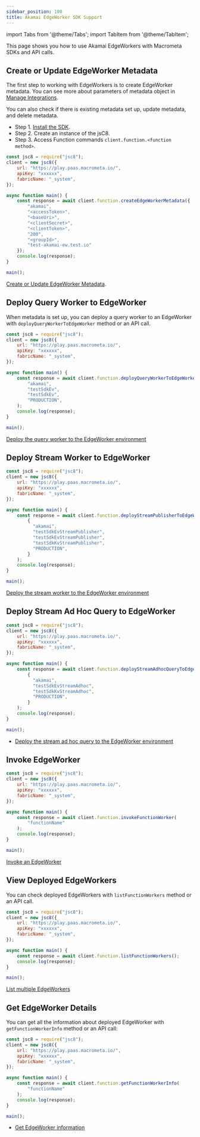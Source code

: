 ```yaml
---
sidebar_position: 100
title: Akamai EdgeWorker SDK Support
---
```

import Tabs from '@theme/Tabs';
import TabItem from '@theme/TabItem';

This page shows you how to use Akamai EdgeWorkers with Macrometa SDKs and API calls.

## Create or Update EdgeWorker Metadata

The first step to working with EdgeWorkers is to create EdgeWorker metadata. You can see more about parameters of metadata object in [Manage Integrations](../../docs/akamai/manage-integrations.md).

You can also check if there is existing metadata set up, update metadata, and delete metadata.

<Tabs groupId="modify-single">
<TabItem value="javascript" label=" JavaScript SDK">

- Step 1. [Install the SDK](../../docs/developer-hub/sdks/install-sdks.md).
- Step 2. Create an instance of the jsC8.
- Step 3. Access Function commands `client.function.<function method>`.

```js
const jsc8 = require("jsc8");
client = new jsc8({
    url: "https://play.paas.macrometa.io/",
    apiKey: "xxxxxx",
    fabricName: "_system",
});

async function main() {
    const response = await client.function.createEdgeWorkerMetadata({
        "akamai",
        "<accessToken>",
        "<baseUri>",
        "<clientSecret>",
        "<clientToken>",
        "200",
        "<groupId>",
        "test-akamai-ew.test.io"
    });
    console.log(response);
}

main();
```

</TabItem>
<TabItem value="api" label="REST API">

[Create or Update EdgeWorker Metadata](https://www.macrometa.com/docs/api#/operations/UpdateFunctionWorkerMetadata).

</TabItem>
</Tabs>

## Deploy Query Worker to EdgeWorker

When metadata is set up, you can deploy a query worker to an EdgeWorker with `deployQueryWorkerToEdgeWorker` method or an API call.

<Tabs groupId="modify-single">
<TabItem value="javascript" label=" JavaScript SDK">

```js
const jsc8 = require("jsc8");
client = new jsc8({
    url: "https://play.paas.macrometa.io/",
    apiKey: "xxxxxx",
    fabricName: "_system",
});

async function main() {
    const response = await client.function.deployQueryWorkerToEdgeWorker(
        "akamai",
        "testSdkEv",
        "testSdkEv",
        "PRODUCTION",
    );
    console.log(response);
}

main();
```

</TabItem>
<TabItem value="api" label="REST API">

[Deploy the query worker to the EdgeWorker environment](https://www.macrometa.com/docs/api#/operations/GenerateFunctionWorkerFromQueryWorker)

</TabItem>
</Tabs>

## Deploy Stream Worker to EdgeWorker

<Tabs groupId="modify-single">
<TabItem value="javascript" label=" JavaScript SDK">

```js
const jsc8 = require("jsc8");
client = new jsc8({
    url: "https://play.paas.macrometa.io/",
    apiKey: "xxxxxx",
    fabricName: "_system",
});

async function main() {
    const response = await client.function.deployStreamPublisherToEdgeWorker(
        {
          "akamai",
          "testSdkEvStreamPublisher",
          "testSdkEvStreamPublisher",
          "testSdkKvStreamPublisher",
          "PRODUCTION",
        }
    );
    console.log(response);
}

main();
```

</TabItem>
<TabItem value="api" label="REST API">

[Deploy the stream worker to the EdgeWorker environment](https://www.macrometa.com/docs/api#/operations/GenerateFunctionWorkerFromStreamPublisher)

</TabItem>
</Tabs>

## Deploy Stream Ad Hoc Query to EdgeWorker

<Tabs groupId="modify-single">
<TabItem value="javascript" label=" JavaScript SDK">

```js
const jsc8 = require("jsc8");
client = new jsc8({
    url: "https://play.paas.macrometa.io/",
    apiKey: "xxxxxx",
    fabricName: "_system",
});

async function main() {
    const response = await client.function.deployStreamAdhocQueryToEdgeWorker(
        {
          "akamai",
          "testSdkEvStreamAdhoc",
          "testSdkKvStreamAdhoc",
          "PRODUCTION",
        }
    );
    console.log(response);
}

main();
```

</TabItem>
<TabItem value="api" label="REST API">

- [Deploy the stream ad hoc query to the EdgeWorker environment](https://www.macrometa.com/docs/api#/operations/GenerateFunctionWorkerFromStreamQuery)

</TabItem>
</Tabs>

## Invoke EdgeWorker

<Tabs groupId="modify-single">
<TabItem value="javascript" label=" JavaScript SDK">

```js
const jsc8 = require("jsc8");
client = new jsc8({
    url: "https://play.paas.macrometa.io/",
    apiKey: "xxxxxx",
    fabricName: "_system",
});

async function main() {
    const response = await client.function.invokeFunctionWorker(
        "functionName"
    );
    console.log(response);
}

main();
```

</TabItem>
<TabItem value="api" label="REST API">

[Invoke an EdgeWorker](https://www.macrometa.com/docs/api#/operations/InvokeFunctionWorkerByFunctionName)

</TabItem>
</Tabs>

## View Deployed EdgeWorkers

You can check deployed EdgeWorkers with `listFunctionWorkers` method or an API call.

<Tabs groupId="modify-single">
<TabItem value="javascript" label=" JavaScript SDK">

```js
const jsc8 = require("jsc8");
client = new jsc8({
    url: "https://play.paas.macrometa.io/",
    apiKey: "xxxxxx",
    fabricName: "_system",
});

async function main() {
    const response = await client.function.listFunctionWorkers();
    console.log(response);
}

main();
```

</TabItem>
<TabItem value="api" label="REST API">

[List multiple EdgeWorkers](https://www.macrometa.com/docs/api#/operations/ListAllFunctionWorkerByType)

</TabItem>
</Tabs>

## Get EdgeWorker Details

You can get all the information about deployed EdgeWorker with `getFunctionWorkerInfo` method or an API call:

<Tabs groupId="modify-single">
<TabItem value="javascript" label=" JavaScript SDK">

```js
const jsc8 = require("jsc8");
client = new jsc8({
    url: "https://play.paas.macrometa.io/",
    apiKey: "xxxxxx",
    fabricName: "_system",
});

async function main() {
    const response = await client.function.getFunctionWorkerInfo(
        "functionName"
    );
    console.log(response);
}

main();
```

</TabItem>
<TabItem value="api" label="REST API">

- [Get EdgeWorker information](https://www.macrometa.com/docs/api#/operations/GetFunctionWorkerMetadata)

</TabItem>
</Tabs>

